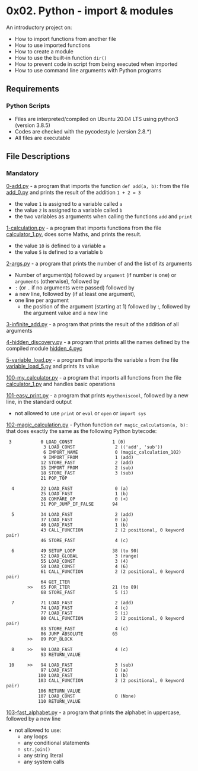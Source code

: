 # 0x02. Python - import & modules
An introductory project on:

- How to import functions from another file
- How to use imported functions
- How to create a module
- How to use the built-in function `dir()`
- How to prevent code in script from being executed when imported
- How to use command line arguments with Python programs
## Requirements
### Python Scripts
- Files are interpreted/compiled on Ubuntu 20.04 LTS using python3 (version 3.8.5)
- Codes are checked with the pycodestyle (version 2.8.*)
- All files are executable
## File Descriptions
### Mandatory
[0-add.py](https://github.com/Gbeminiyi-S/alx-higher_level_programming/blob/main/0x02-python-import_modules/0-add.py) - a program that imports the function `def add(a, b)`: from the file [add_0.py](https://github.com/Gbeminiyi-S/alx-higher_level_programming/blob/main/0x02-python-import_modules/test_files/add_0.py) and prints the result of the addition `1 + 2 = 3`
- the value `1` is assigned to a variable called `a`
- the value `2` is assigned to a variable called `b`
- the two variables as arguments when calling the functions `add` and `print`

[1-calculation.py](https://github.com/Gbeminiyi-S/alx-higher_level_programming/blob/main/0x02-python-import_modules/1-calculation.py) - a program that imports functions from the file [calculator_1.py](https://github.com/Gbeminiyi-S/alx-higher_level_programming/blob/main/0x02-python-import_modules/test_files/calculator_1.py), does some Maths, and prints the result.
- the value `10` is defined to a variable `a`
- the value `5` is defined to a variable `b`

[2-args.py](https://github.com/Gbeminiyi-S/alx-higher_level_programming/blob/main/0x02-python-import_modules/2-args.py) - a program that prints the number of and the list of its arguments
- Number of argument(s) followed by `argument` (if number is one) or `arguments` (otherwise), followed by
- `:` (or `.` if no arguments were passed) followed by
- a new line, followed by (if at least one argument),
- one line per argument
  - the position of the argument (starting at 1) followed by :, followed by the argument value and a new line

[3-infinite_add.py](https://github.com/Gbeminiyi-S/alx-higher_level_programming/blob/main/0x02-python-import_modules/3-infinite_add.py) - a program that prints the result of the addition of all arguments 

[4-hidden_discovery.py](https://github.com/Gbeminiyi-S/alx-higher_level_programming/blob/main/0x02-python-import_modules/4-hidden_discovery.py) - a program that prints all the names defined by the compiled module [hidden_4.pyc](https://github.com/holbertonschool/0x02.py/raw/master/hidden_4.pyc)

[5-variable_load.py](https://github.com/Gbeminiyi-S/alx-higher_level_programming/blob/main/0x02-python-import_modules/5-variable_load.py) - a program that imports the variable `a` from the file [variable_load_5.py](https://github.com/Gbeminiyi-S/alx-higher_level_programming/blob/main/0x02-python-import_modules/test_files/variable_load_5.py) and prints its value

[100-my_calculator.py](https://github.com/Gbeminiyi-S/alx-higher_level_programming/blob/main/0x02-python-import_modules/100-my_calculator.py) - a program that imports all functions from the file [calculator_1.py](https://github.com/Gbeminiyi-S/alx-higher_level_programming/blob/main/0x02-python-import_modules/test_files/calculator_1.py) and handles basic operations

[101-easy_print.py](https://github.com/Gbeminiyi-S/alx-higher_level_programming/blob/main/0x02-python-import_modules/101-easy_print.py) - a program that prints `#pythoniscool`, followed by a new line, in the standard output
- not allowed to use `print` or `eval` or `open` or `import sys`

[102-magic_calculation.py](https://github.com/Gbeminiyi-S/alx-higher_level_programming/blob/main/0x02-python-import_modules/102-magic_calculation.py) - Python function `def magic_calculation(a, b):` that does exactly the same as the following Python bytecode:
```
 3           0 LOAD_CONST               1 (0)
              3 LOAD_CONST               2 (('add', 'sub'))
              6 IMPORT_NAME              0 (magic_calculation_102)
              9 IMPORT_FROM              1 (add)
             12 STORE_FAST               2 (add)
             15 IMPORT_FROM              2 (sub)
             18 STORE_FAST               3 (sub)
             21 POP_TOP

  4          22 LOAD_FAST                0 (a)
             25 LOAD_FAST                1 (b)
             28 COMPARE_OP               0 (<)
             31 POP_JUMP_IF_FALSE       94

  5          34 LOAD_FAST                2 (add)
             37 LOAD_FAST                0 (a)
             40 LOAD_FAST                1 (b)
             43 CALL_FUNCTION            2 (2 positional, 0 keyword pair)
             46 STORE_FAST               4 (c)

  6          49 SETUP_LOOP              38 (to 90)
             52 LOAD_GLOBAL              3 (range)
             55 LOAD_CONST               3 (4)
             58 LOAD_CONST               4 (6)
             61 CALL_FUNCTION            2 (2 positional, 0 keyword pair)
             64 GET_ITER
        >>   65 FOR_ITER                21 (to 89)
             68 STORE_FAST               5 (i)

  7          71 LOAD_FAST                2 (add)
             74 LOAD_FAST                4 (c)
             77 LOAD_FAST                5 (i)
             80 CALL_FUNCTION            2 (2 positional, 0 keyword pair)
             83 STORE_FAST               4 (c)
             86 JUMP_ABSOLUTE           65
        >>   89 POP_BLOCK

  8     >>   90 LOAD_FAST                4 (c)
             93 RETURN_VALUE

 10     >>   94 LOAD_FAST                3 (sub)
             97 LOAD_FAST                0 (a)
            100 LOAD_FAST                1 (b)
            103 CALL_FUNCTION            2 (2 positional, 0 keyword pair)
            106 RETURN_VALUE
            107 LOAD_CONST               0 (None)
            110 RETURN_VALUE
```
[103-fast_alphabet.py](https://github.com/Gbeminiyi-S/alx-higher_level_programming/blob/main/0x02-python-import_modules/103-fast_alphabet.py) - a program that prints the alphabet in uppercase, followed by a new line
- not allowed to use:
  - any loops
  - any conditional statements
  - `str.join()`
  - any string literal
  - any system calls
